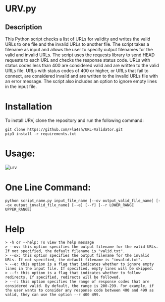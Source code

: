 # URV.py
## Description
This Python script checks a list of URLs for validity and writes the valid URLs to one file and the invalid URLs to another file. The script takes a filename as input and allows the user to specify output filenames for the valid and invalid URLs. The script uses the requests library to send HEAD requests to each URL and checks the response status code. URLs with status codes less than 400 are considered valid and are written to the valid URLs file. URLs with status codes of 400 or higher, or URLs that fail to connect, are considered invalid and are written to the invalid URLs file with an error message. The script also includes an option to ignore empty lines in the input file.

# Installation

To install URV, clone the repository and run the following command:
```
git clone https://github.com/Fla4sh/URL-Validator.git
pip3 install -r requirements.txt
```

# Usage:
![urv](https://user-images.githubusercontent.com/113174416/229416120-2f65eaf4-4e71-4629-a1da-85451707134c.png)


# One Line Command:

```
python script_name.py input_file_name [--ov output_valid_file_name] [--ox output_invalid_file_name] [--e] [--f] [--r LOWER_RANGE UPPER_RANGE]

```

# Help

```
> -h or --help: To view the help message
> --ov: this option specifies the output filename for the valid URLs. If not specified, the default filename is "valid.txt".
> --ox: this option specifies the output filename for the invalid URLs. If not specified, the default filename is "invalid.txt".
> --e: this option is a flag that indicates whether to ignore empty lines in the input file. If specified, empty lines will be skipped.
> --f: this option is a flag that indicates whether to follow redirects. If specified, redirects will be followed.
> --r: this option specifies the range of response codes that are considered valid. By default, the range is 200-299. For example, if the user wants to consider any response code between 400 and 499 as valid, they can use the option --r 400 499.

```
